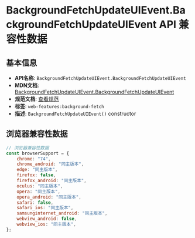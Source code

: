 # BackgroundFetchUpdateUIEvent.BackgroundFetchUpdateUIEvent API 兼容性数据

## 基本信息

- **API名称**: `BackgroundFetchUpdateUIEvent.BackgroundFetchUpdateUIEvent`
- **MDN文档**: [BackgroundFetchUpdateUIEvent.BackgroundFetchUpdateUIEvent](https://developer.mozilla.org/docs/Web/API/BackgroundFetchUpdateUIEvent/BackgroundFetchUpdateUIEvent)
- **规范文档**: [查看规范](https://wicg.github.io/background-fetch/#dom-backgroundfetchupdateuievent-backgroundfetchupdateuievent)
- **标签**: `web-features:background-fetch`
- **描述**: `BackgroundFetchUpdateUIEvent()` constructor

## 浏览器兼容性数据

```javascript
// 浏览器兼容性数据
const browserSupport = {
    chrome: "74",
    chrome_android: "同主版本",
    edge: "同主版本",
    firefox: false,
    firefox_android: "同主版本",
    oculus: "同主版本",
    opera: "同主版本",
    opera_android: "同主版本",
    safari: false,
    safari_ios: "同主版本",
    samsunginternet_android: "同主版本",
    webview_android: false,
    webview_ios: "同主版本",
};

```

